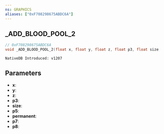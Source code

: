 ```yaml
---
ns: GRAPHICS
aliases: ["0xF708298675ABDC6A"]
---
```

## _ADD_BLOOD_POOL_2

```c
// 0xF708298675ABDC6A
void _ADD_BLOOD_POOL_2(float x, float y, float z, float p3, float size, float p5, BOOL permanent, float p7, BOOL p8);
```

```
NativeDB Introduced: v1207
```

## Parameters
* **x**:
* **y**:
* **z**:
* **p3**:
* **size**:
* **p5**:
* **permanent**:
* **p7**:
* **p8**:

